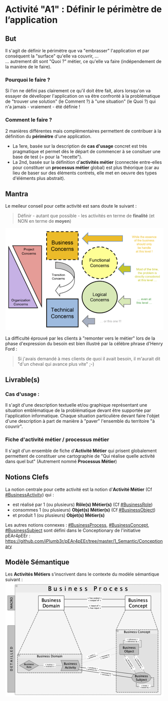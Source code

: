 # Activité "A1" : Définir le périmètre de l’application

## But
Il s'agit de définir le périmètre que va "embrasser" l'application et par conséquent la "surface" qu'elle va couvrir,  ...   
... autrement dit sont "Quoi ?" métier, ce qu'elle va faire (indépendement de la manière de le faire).

### Pourquoi le faire ?
Si l'on ne défini pas clairement ce qu'il doit être fait, alors lorsqu'on va essayer de dévelloper l'application on va être confronté à la problématique de "trouver une solution" (le Comment ?) à "une situation" (le Quoi ?) qui n'a jamais - vraiement - été définie !

### Comment le faire ?
2 manières différentes mais complémentaires permettent de contribuer à la définition du __périmètre__ d'une application.
* La 1ere, basée sur la description de __cas d'usage__ concret est très pragmatique et permet dès le départ de commencer à se consituer une base de test (= pour la "recette").
* La 2nd, basée sur la définition d'__activités métier__ (connectée entre-elles pour constituer un __processus métier__ global) est plus théorique (car au lieu de baser sur des éléments contrets, elle met en oeuvre des types d'éléments plus abstrait). 

## Mantra
Le meileur conseil pour cette activité est sans doute le suivant : 
> Définir - autant que possible - les activités en terme de __finalité__ (et NON en terme de __moyen__)

![BizSpecFctSpec](https://github.com/iPlumb3r/BizApp-Spec-Methodo/blob/master/_Images/BusinessSpecifciation_VS_FunctionalSpecification.png)

La difficulté éprouvé par les clients à "remonter vers le métier" lors de la phase d'expression du besoin est bien illustré par la célèbre phrase d'Henry Ford : 
> Si j'avais demandé à mes clients de quoi il avait besoin, il m'aurait dit "d'un cheval qui avance plus vite" ;-)

## Livrable(s)
### Cas d'usage :
Il s'agit d'une description textuelle et/ou graphique représentant une situation emblématique de la problématique devant être supportée par l'application informatique. Chaque situation particulière devant faire l'objet d'une description à part de manière à "paver" l'ensemble du territoire "à couvrir".

### Fiche d'activité métier / processus métier
Il s'agit d'un ensemble de fiche d'__Activité Métier__ qui prisent globalement permettent de constituer une cartographie de "Qui réalise quelle activité dans quel but" (Autrement nommé __Processus Métier__)
 
## Notions Clefs
La notion centrale pour cette activité est la notion d'__Activité Métier__ (Cf <a href="https://github.com/iPlumb3r/pEAr4pEEr/blob/master/1_Semantic/Conceptionary/%23BusinessActivity.md">#BusinessActivity</a>) qui  : 
* est réalisé par 1 (ou plusieurs) __Rôle(s) Métier(s)__ (Cf <a href="https://github.com/iPlumb3r/pEAr4pEEr/blob/master/1_Semantic/Conceptionary/%23BusinessRole.md">#BusinessRole</a>)
* consommes 1 (ou plusieurs) __Objet(s) Métier(s)__ (Cf <a href="https://github.com/iPlumb3r/pEAr4pEEr/blob/master/1_Semantic/Conceptionary/%23BusinessObject.md">#BusinessObject</a>)
* et produit  1 (ou plusieurs) __Objet(s) Métier(s)__

Les autres notions connexes : <a href="https://github.com/iPlumb3r/pEAr4pEEr/blob/master/1_Semantic/Conceptionary/%23BusinessProcess.md">#BusinessProcess</a>, <a href="https://github.com/iPlumb3r/pEAr4pEEr/blob/master/1_Semantic/Conceptionary/%23BusinessConcept.md">#BusinessConcept</a>, <a href="https://github.com/iPlumb3r/pEAr4pEEr/blob/master/1_Semantic/Conceptionary/%23BusinessSubject.md">#BusinessSubject</a> sont défini dans le Conceptionary de l'initiative pEAr4pEEr : https://github.com/iPlumb3r/pEAr4pEEr/tree/master/1_Semantic/Conceptionary

## Modèle Sémantique
Les __Activités Métiers__ s'inscrivent dans le contexte du modèle sémantique suivant :    
![SemanticModel](https://github.com/iPlumb3r/pEAr4pEEr/blob/master/images/BusinessProcess_2020-05-05.png)



